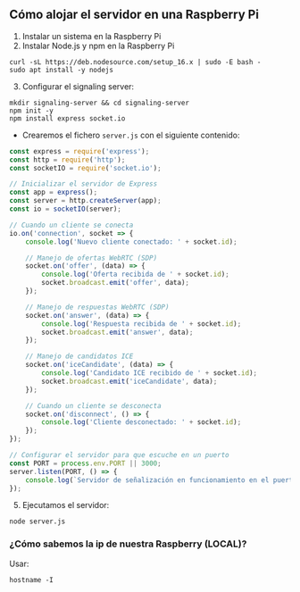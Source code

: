 ## Cómo alojar el servidor en una Raspberry Pi

1. Instalar un sistema en la Raspberry Pi
2. Instalar Node.js y npm en la Raspberry Pi

```shell
curl -sL https://deb.nodesource.com/setup_16.x | sudo -E bash -
sudo apt install -y nodejs
```

3. Configurar el signaling server:

```shell
mkdir signaling-server && cd signaling-server
npm init -y
npm install express socket.io
```

- Crearemos el fichero `server.js` con el siguiente contenido:

```js
const express = require('express');
const http = require('http');
const socketIO = require('socket.io');

// Inicializar el servidor de Express
const app = express();
const server = http.createServer(app);
const io = socketIO(server);

// Cuando un cliente se conecta
io.on('connection', socket => {
    console.log('Nuevo cliente conectado: ' + socket.id);

    // Manejo de ofertas WebRTC (SDP)
    socket.on('offer', (data) => {
        console.log('Oferta recibida de ' + socket.id);
        socket.broadcast.emit('offer', data);
    });

    // Manejo de respuestas WebRTC (SDP)
    socket.on('answer', (data) => {
        console.log('Respuesta recibida de ' + socket.id);
        socket.broadcast.emit('answer', data);
    });

    // Manejo de candidatos ICE
    socket.on('iceCandidate', (data) => {
        console.log('Candidato ICE recibido de ' + socket.id);
        socket.broadcast.emit('iceCandidate', data);
    });

    // Cuando un cliente se desconecta
    socket.on('disconnect', () => {
        console.log('Cliente desconectado: ' + socket.id);
    });
});

// Configurar el servidor para que escuche en un puerto
const PORT = process.env.PORT || 3000;
server.listen(PORT, () => {
    console.log(`Servidor de señalización en funcionamiento en el puerto ${PORT}`);
});
```

5. Ejecutamos el servidor:

```shell
node server.js
```

### ¿Cómo sabemos la ip de nuestra Raspberry (LOCAL)?

Usar:

```shell
hostname -I
```